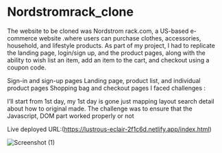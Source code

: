 # Nordstromrack_clone
The website to be cloned was Nordstrom rack.com, a US-based e-commerce website .where users can purchase clothes, accessories, household, and lifestyle products. As part of my project, I had to replicate the landing page, login/sign up, and the product pages, along with the ability to wish list an item, add an item to the cart, and checkout using a coupon code.

Sign-in and sign-up pages
Landing page, product list, and individual product pages
Shopping bag and checkout pages
I faced challenges :

I’ll start from 1st day, my 1st day is gone just mapping layout search detail about how to original made. The challenge was to ensure that the Javascript, DOM part worked properly or not

Live deployed URL:(https://lustrous-eclair-2f1c6d.netlify.app/index.html)


![Screenshot (1)](https://user-images.githubusercontent.com/97525857/170819577-5a942481-6af8-4d20-955d-303463135e90.png)



